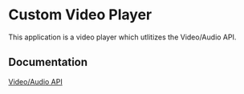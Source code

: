 
# Custom Video Player

This application is a video player which utlitizes the Video/Audio API.
## Documentation

[Video/Audio API](https://developer.mozilla.org/en-US/docs/Learn/JavaScript/Client-side_web_APIs/Video_and_audio_APIs)

